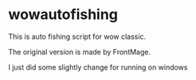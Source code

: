 # wowautofishing
This is auto fishing script for wow classic.

The original version is made by FrontMage. 

I just did some slightly change for running on windows
